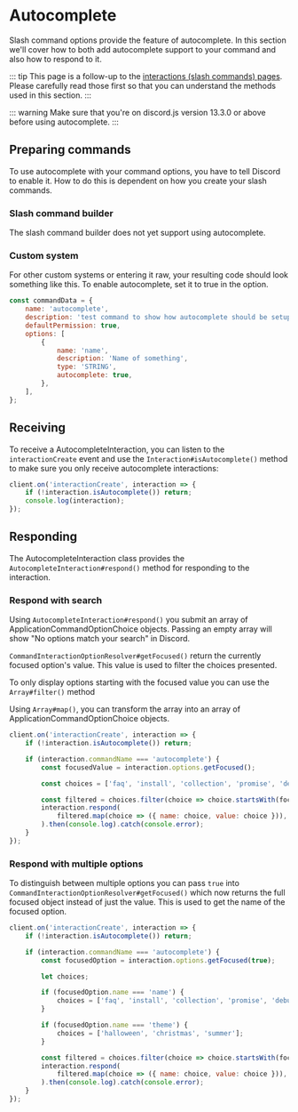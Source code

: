 # Autocomplete

Slash command options provide the feature of autocomplete. In this section we'll cover how to both add autocomplete support to your command and also how to respond to it.

::: tip
This page is a follow-up to the [interactions (slash commands) pages](/interactions/registering-slash-commands.md). Please carefully read those first so that you can understand the methods used in this section.
:::

::: warning
Make sure that you're on discord.js version 13.3.0 or above before using autocomplete.
:::

## Preparing commands

To use autocomplete with your command options, you have to tell Discord to enable it.
How to do this is dependent on how you create your slash commands.

### Slash command builder

The slash command builder does not yet support using autocomplete.

### Custom system

For other custom systems or entering it raw, your resulting code should look something like this. To enable autocomplete, set it to true in the option.

```js {10}
const commandData = {
	name: 'autocomplete',
	description: 'test command to show how autocomplete should be setup',
	defaultPermission: true,
	options: [
		{
			name: 'name',
			description: 'Name of something',
			type: 'STRING',
			autocomplete: true,
		},
	],
};
```

## Receiving

To receive a AutocompleteInteraction, you can listen to the `interactionCreate` event and use the `Interaction#isAutocomplete()` method to make sure you only receive autocomplete interactions:

```js {2}
client.on('interactionCreate', interaction => {
	if (!interaction.isAutocomplete()) return;
	console.log(interaction);
});
```

## Responding

The AutocompleteInteraction class provides the `AutocompleteInteraction#respond()` method for responding to the interaction.

### Respond with search
Using `AutocompleteInteraction#respond()` you submit an array of ApplicationCommandOptionChoice objects. Passing an empty array will show "No options match your search" in Discord.

`CommandInteractionOptionResolver#getFocused()` return the currently focused option's value. This value is used to filter the choices presented.

To only display options starting with the focused value you can use the `Array#filter()` method

Using `Array#map()`, you can transform the array into an array of ApplicationCommandOptionChoice objects.

``` js {5,7,9-12}
client.on('interactionCreate', interaction => {
	if (!interaction.isAutocomplete()) return;

	if (interaction.commandName === 'autocomplete') {
		const focusedValue = interaction.options.getFocused();

		const choices = ['faq', 'install', 'collection', 'promise', 'debug'];

		const filtered = choices.filter(choice => choice.startsWith(focusedValue));
		interaction.respond(
			filtered.map(choice => ({ name: choice, value: choice })),
		).then(console.log).catch(console.error);
	}
});
```

### Respond with multiple options

To distinguish between multiple options you can pass `true` into `CommandInteractionOptionResolver#getFocused()` which now returns the full focused object instead of just the value. This is used to get the name of the focused option.

```js {5,7,9-11,13-15,17}
client.on('interactionCreate', interaction => {
	if (!interaction.isAutocomplete()) return;

	if (interaction.commandName === 'autocomplete') {
		const focusedOption = interaction.options.getFocused(true);

		let choices;

		if (focusedOption.name === 'name') {
			choices = ['faq', 'install', 'collection', 'promise', 'debug'];
		}

		if (focusedOption.name === 'theme') {
			choices = ['halloween', 'christmas', 'summer'];
		}

		const filtered = choices.filter(choice => choice.startsWith(focusedOption.value));
		interaction.respond(
			filtered.map(choice => ({ name: choice, value: choice })),
		).then(console.log).catch(console.error);
	}
});
```
